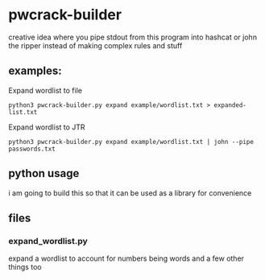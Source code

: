 # pwcrack-builder

creative idea where you pipe stdout from this program into hashcat or john the ripper instead of making complex rules and stuff

## examples:

Expand wordlist to file

`python3 pwcrack-builder.py expand example/wordlist.txt > expanded-list.txt`

Expand wordlist to JTR

`python3 pwcrack-builder.py expand example/wordlist.txt | john --pipe passwords.txt`

## python usage

i am going to build this so that it can be used as a library for convenience

## files

### expand_wordlist.py

expand a wordlist to account for numbers being words and a few other things too
